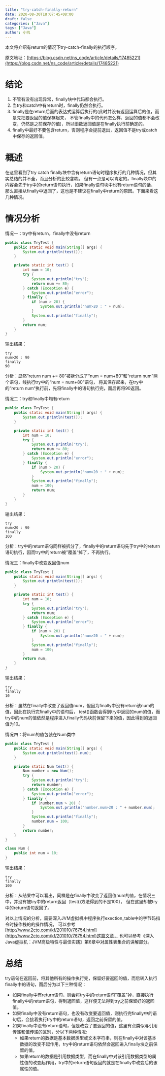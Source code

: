 ```yaml
---
title: "try-catch-finally-return"
date: 2020-08-30T18:07:45+08:00
draft: false
categories: ["Java"]
tags: ["Java"]
author: 小叽
---
```


本文将介绍有return的情况下try-catch-finally的执行顺序。

<!--more-->

原文地址：[https://blog.csdn.net/ns_code/article/details/17485221](https://blog.csdn.net/ns_code/article/details/17485221)

# 结论
1. 不管有没有出现异常，finally块中代码都会执行。
2. 当try和catch中有return时，finally仍然会执行。
3. finally是在return后面的表达式运算后执行的(此时并没有返回运算后的值，而是先把要返回的值保存起来，
不管finally中的代码怎么样，返回的值都不会改变，仍然是之前保存的值)，所以函数返回值是在finally执行前确定的。
4. finally中最好不要包含return，否则程序会提前退出，返回值不是try或catch中保存的返回值。

# 概述
在这里看到了try catch finally块中含有return语句时程序执行的几种情况，但其实总结的并不全，而且分析的比较含糊。
但有一点是可以肯定的，finally块中的内容会先于try中的return语句执行，如果finally语句块中也有return语句的话，
那么直接从finally中返回了，这也是不建议在finally中return的原因。下面来看这几种情况。

# 情况分析
情况一：try中有return，finally中没有return
````java
public class TryTest {
    public static void main(String[] args) {
        System.out.println(test());
    }

    private static int test() {
        int num = 10;
        try {
            System.out.println("try");
            return num += 80;
        } catch (Exception e) {
            System.out.println("error");
        } finally {
            if (num > 20) {
                System.out.println("num>20 : " + num);
            }
            System.out.println("finally");
        }
        return num;
    }
}
````
输出结果：  
````
try
num>20 : 90
finally
90
````
分析：显然“return num += 80”被拆分成了“num = num+80”和“return num”两个语句，线执行try中的“num = num+80”语句，
将其保存起来，在try中的”return num“执行前，先将finally中的语句执行完，而后再将90返回。

情况二：try和finally中均有return

````java
public class TryTest {
    public static void main(String[] args) {
        System.out.println(test());
    }

    private static int test() {
        int num = 10;
        try {
            System.out.println("try");
            return num += 80;
        } catch (Exception e) {
            System.out.println("error");
        } finally {
            if (num > 20) {
                System.out.println("num>20 : " + num);
            }
            System.out.println("finally");
            num = 100;
            return num;
        }
    }
}
````
输出结果：  
````
try
num>20 : 90
finally
100
````
分析：try中的return语句同样被拆分了，finally中的return语句先于try中的return语句执行，因而try中的return被”覆盖“掉了，不再执行。

情况三：finally中改变返回值num
````java
public class TryTest {
    public static void main(String[] args) {
        System.out.println(test());
    }

    private static int test() {
        int num = 10;
        try {
            System.out.println("try");
            return num;
        } catch (Exception e) {
            System.out.println("error");
        } finally {
            if (num > 20) {
                System.out.println("num>20 : " + num);
            }
            System.out.println("finally");
            num = 100;
        }
        return num;
    }
}
````
输出结果：  
````
try
finally
10
````
分析：虽然在finally中改变了返回值num，但因为finally中没有return该num的值，因此在执行完finally中的语句后，
test()函数会得到try中返回的num的值，而try中的num的值依然是程序进入finally代码块前保留下来的值，因此得到的返回值为10。

情况四：将num的值包装在Num类中
````java
public class TryTest {
    public static void main(String[] args) {
        System.out.println(test().num);
    }

    private static Num test() {
        Num number = new Num();
        try {
            System.out.println("try");
            return number;
        } catch (Exception e) {
            System.out.println("error");
        } finally {
            if (number.num > 20) {
                System.out.println("number.num>20 : " + number.num);
            }
            System.out.println("finally");
            number.num = 100;
        }
        return number;
    }
}

class Num {
    public int num = 10;
}
````
输出结果：  
````
try
finally
100
````
分析：从结果中可以看出，同样是在finally中改变了返回值num的值，在情况三中，并没有被try中的return返回（test()方法得到的不是100），
但在这里却被try中的return语句返回了。  

对以上情况的分析，需要深入JVM虚拟机中程序执行exection_table中的字节码指令时操作栈的的操作情况，
可以参考[http://www.2cto.com/kf/201010/76754.html](http://www.2cto.com/kf/201010/76754.html)这篇文章，
也可以参考《深入Java虚拟机：JVM高级特性与最佳实践》第6章中对属性表集合的讲解部分。

# 总结
try语句在返回前，将其他所有的操作执行完，保留好要返回的值，而后转入执行finally中的语句，而后分为以下三种情况：
- 如果finally中有return语句，则会将try中的return语句"覆盖"掉，直接执行finally中的return语句，得到返回值，这样便无法得到try之前保留好的返回值。
- 如果finally中没有return语句，也没有改变要返回值，则执行完finally中的语句后，会接着执行try中的return语句，返回之前保留的值。
- 如果finally中没有return语句，但是改变了要返回的值，这里有点类似与引用传递和值传递的区别，分以下两种情况:
    - 如果return的数据是基本数据类型或文本字符串，则在finally中对该基本数据的改变不起作用，try中的return语句依然会返回进入finally块之前保留的值。
    - 如果return的数据是引用数据类型，而在finally中对该引用数据类型的属性值的改变起作用，try中的return语句返回的就是在finally中改变后的该属性的值。
    